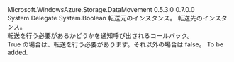 <Type Name="ShouldTransferCallback" FullName="Microsoft.WindowsAzure.Storage.DataMovement.ShouldTransferCallback">
  <TypeSignature Language="C#" Value="public delegate bool ShouldTransferCallback(object source, object destination);" />
  <TypeSignature Language="ILAsm" Value=".class public auto ansi sealed ShouldTransferCallback extends System.MulticastDelegate" />
  <TypeSignature Language="DocId" Value="T:Microsoft.WindowsAzure.Storage.DataMovement.ShouldTransferCallback" />
  <TypeSignature Language="VB.NET" Value="Public Delegate Function ShouldTransferCallback(source As Object, destination As Object) As Boolean " />
  <TypeSignature Language="F#" Value="type ShouldTransferCallback = delegate of obj * obj -&gt; bool" />
  <AssemblyInfo>
    <AssemblyName>Microsoft.WindowsAzure.Storage.DataMovement</AssemblyName>
    <AssemblyVersion>0.5.3.0</AssemblyVersion>
    <AssemblyVersion>0.7.0.0</AssemblyVersion>
  </AssemblyInfo>
  <Base>
    <BaseTypeName>System.Delegate</BaseTypeName>
  </Base>
  <Parameters>
    <Parameter Name="source" Type="System.Object" />
    <Parameter Name="destination" Type="System.Object" />
  </Parameters>
  <ReturnValue>
    <ReturnType>System.Boolean</ReturnType>
  </ReturnValue>
  <Docs>
    <param name="source">転送元のインスタンス。</param>
    <param name="destination">転送先のインスタンス。</param>
    <summary>
            転送を行う必要があるかどうかを通知呼び出されるコールバック。
            </summary>
    <returns>True の場合は、転送を行う必要があります。それ以外の場合は false。</returns>
    <remarks>To be added.</remarks>
  </Docs>
</Type>